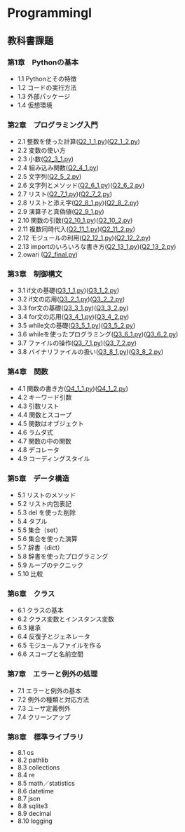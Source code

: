 # ProgrammingI

## 教科書課題

### 第1章　Pythonの基本
- 1.1 Pythonとその特徴
- 1.2 コードの実行方法
- 1.3 外部パッケージ
- 1.4 仮想環境
### 第2章　プログラミング入門
- 2.1 整数を使った計算([Q2_1_1.py](CHAPTER02/Q2_1_1.py))([Q2_1_2.py](CHAPTER02/Q2_1_2.py))
- 2.2 変数の使い方
- 2.3 小数([Q2_3_1.py](CHAPTER02/Q2_3_1.py))		
- 2.4 組み込み関数([Q2_4_1.py](CHAPTER02/Q2_4_1.py))
- 2.5 文字列([Q2_5_2.py](CHAPTER02/Q2_5_2.py))
- 2.6 文字列とメソッド([Q2_6_1.py](CHAPTER02/Q2_6_1.py))([Q2_6_2.py](CHAPTER02/Q2_6_2.py))
- 2.7 リスト([Q2_7_1.py](CHAPTER02/Q2_7_1.py))([Q2_7_2.py](CHAPTER02/Q2_7_2.py))
- 2.8 リストと添え字([Q2_8_1.py](CHAPTER02/Q2_8_1.py))([Q2_8_2.py](CHAPTER02/Q2_8_2.py))
- 2.9 演算子と真偽値([Q2_9_1.py](CHAPTER02/Q2_9_1.py))
- 2.10 関数の引数([Q2_10_1.py](CHAPTER02/Q2_10_1.py))([Q2_10_2.py](CHAPTER02/Q2_10_2.py))
- 2.11 複数同時代入([Q2_11_1.py](CHAPTER02/Q2_11_1.py))([Q2_11_2.py](CHAPTER02/Q2_11_2.py))
- 2.12 モジュールの利用([Q2_12_1.py](CHAPTER02/Q2_12_1.py))([Q2_12_2.py](CHAPTER02/Q2_12_2.py))
- 2.13 importのいろいろな書き方([Q2_13_1.py](CHAPTER02/Q2_13_1.py))([Q2_13_2.py](CHAPTER02/Q2_13_2.py))
- 2.owari ([Q2_final.py](CHAPTER02/Q2_final.py))
### 第3章　制御構文
- 3.1 if文の基礎([Q3_1_1.py](CHAPTER03/Q3_1_1.py))([Q3_1_2.py](CHAPTER03/Q3_1_2.py))
- 3.2 if文の応用([Q3_2_1.py](CHAPTER03/Q3_2_1.py))([Q3_2_2.py](CHAPTER03/Q3_2_2.py))
- 3.3 for文の基礎([Q3_3_1.py](CHAPTER03/Q3_3_1.py))([Q3_3_2.py](CHAPTER03/Q3_3_2.py))
- 3.4 for文の応用([Q3_4_1.py](CHAPTER03/Q3_4_1.py))([Q3_4_2.py](CHAPTER03/Q3_4_2.py))
- 3.5 while文の基礎([Q3_5_1.py](CHAPTER03/Q3_5_1.py))([Q3_5_2.py](CHAPTER03/Q3_5_2.py))
- 3.6 whileを使ったプログラミング([Q3_6_1.py](CHAPTER03/Q3_6_1.py))([Q3_6_2.py](CHAPTER03/Q3_6_2.py))
- 3.7 ファイルの操作([Q3_7_1.py](CHAPTER03/Q3_7_1.py))([Q3_7_2.py](CHAPTER03/Q3_7_2.py))
- 3.8 バイナリファイルの扱い([Q3_8_1.py](CHAPTER03/Q3_8_1.py))([Q3_8_2.py](CHAPTER03/Q3_8_2.py))
### 第4章　関数
- 4.1 関数の書き方([Q4_1_1.py](CHAPTER04/Q4_1_1.py))([Q4_1_2.py](CHAPTER04/Q4_1_2.py))
- 4.2 キーワード引数
- 4.3 引数リスト
- 4.4 関数とスコープ
- 4.5 関数はオブジェクト
- 4.6 ラムダ式
- 4.7 関数の中の関数
- 4.8 デコレータ
- 4.9 コーディングスタイル
### 第5章　データ構造
- 5.1 リストのメソッド
- 5.2 リスト内包表記
- 5.3 del を使った削除
- 5.4 タプル
- 5.5 集合（set）
- 5.6 集合を使った演算
- 5.7 辞書（dict）
- 5.8 辞書を使ったプログラミング
- 5.9 ループのテクニック
- 5.10 比較
### 第6章　クラス
- 6.1 クラスの基本
- 6.2 クラス変数とインスタンス変数
- 6.3 継承
- 6.4 反復子とジェネレータ
- 6.5 モジュールファイルを作る
- 6.6 スコープと名前空間
### 第7章　エラーと例外の処理
- 7.1 エラーと例外の基本
- 7.2 例外の種類と対応方法
- 7.3 ユーザ定義例外
- 7.4 クリーンアップ
### 第8章　標準ライブラリ
- 8.1 os
- 8.2 pathlib
- 8.3 collections
- 8.4 re
- 8.5 math／statistics
- 8.6 datetime
- 8.7 json
- 8.8 sqlite3
- 8.9 decimal
- 8.10 logging

